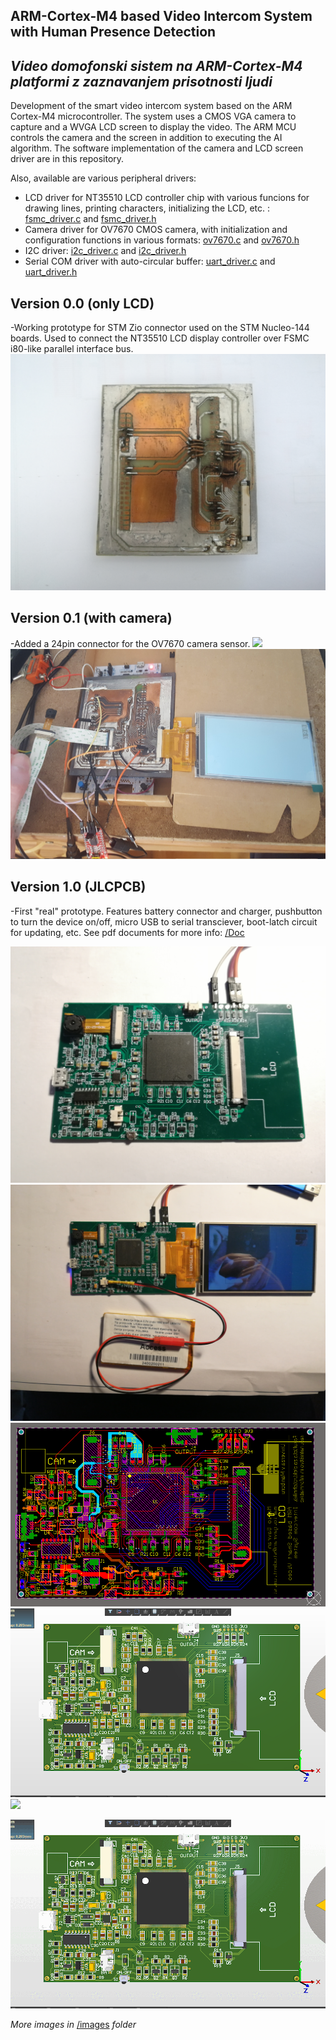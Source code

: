## ARM-Cortex-M4 based Video Intercom System with Human Presence Detection
## _Video domofonski sistem na ARM-Cortex-M4 platformi z zaznavanjem prisotnosti ljudi_

Development of the smart video intercom system based on the ARM Cortex-M4 microcontroller. The system uses a CMOS VGA camera to capture and a WVGA LCD screen to display the video. The ARM MCU controls the camera and the screen in addition to executing the AI algorithm. The software implementation of the camera and LCD screen driver are in this repository.

Also, available are various peripheral drivers:
* LCD driver for NT35510 LCD controller chip with various funcions for drawing lines, printing characters, initializing the LCD, etc. :
 [fsmc_driver.c](Core/Src/fsmc_driver.c) and [fsmc_driver.h](Core/Inc/fsmc_driver.h)
* Camera driver for OV7670 CMOS camera, with initialization and configuration functions in various formats:
 [ov7670.c](Core/Src/ov7670.c) and [ov7670.h](Core/Inc/ov7670.h)
* I2C driver:
 [i2c_driver.c](Core/Src/i2c_driver.c) and [i2c_driver.h](Core/Inc/i2c_driver.h)
* Serial COM driver with auto-circular buffer:
 [uart_driver.c](Core/Src/uart_driver.c) and [uart_driver.h](Core/Inc/uart_driver.h)

## Version 0.0 (only LCD)
-Working prototype for STM Zio connector used on the STM Nucleo-144 boards. Used to connect the NT35510 LCD display controller over FSMC i80-like parallel interface bus. 
<img src="https://github.com/MarioGavran/smart_intercom/blob/master/images/img0.jpg">

## Version 0.1 (with camera)
-Added a 24pin connector for the OV7670 camera sensor.
<img src="https://github.com/MarioGavran/smart_intercom/blob/master/images/img2.jpg">
<img src="https://github.com/MarioGavran/smart_intercom/blob/master/images/img6.jpg">

## Version 1.0 (JLCPCB)
-First "real" prototype. Features battery connector and charger, pushbutton to turn the device on/off, micro USB to serial transciever, boot-latch circuit for updating, etc. See pdf documents for more info: [/Doc](https://github.com/MarioGavran/smart_intercom/tree/master/Doc)

<img src="https://github.com/MarioGavran/smart_intercom/blob/master/images/img10.jpg">
<img src="https://github.com/MarioGavran/smart_intercom/blob/master/images/img13.jpg"> 


<img src="https://github.com/MarioGavran/smart_intercom/blob/master/images/pcb.png"> 
<img src="https://github.com/MarioGavran/smart_intercom/blob/master/images/pcb_3D.png"> 
<img src="https://github.com/MarioGavran/smart_intercom/blob/master/images/pc_3D.gif"> 

![](images/pcb_3D.gif)

_More images in_ [/images](https://github.com/MarioGavran/smart_intercom/tree/master/images) _folder_
